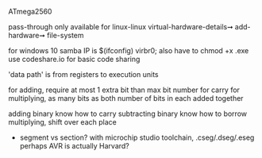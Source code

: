 <!-- SPDX-License-Identifier: zlib-acknowledgement -->

ATmega2560

pass-through only available for linux-linux
virtual-hardware-details➞ add-hardware➞ file-system

for windows 10 samba IP is $(ifconfig) virbr0; also have to chmod +x .exe
use codeshare.io for basic code sharing

'data path' is from registers to execution units

for adding, require at most 1 extra bit than max bit number for carry
for multiplying, as many bits as both number of bits in each added together

adding binary know how to carry
subtracting binary know how to borrow
multiplying, shift over each place


* segment vs section?
with microchip studio toolchain, .cseg/.dseg/.eseg
perhaps AVR is actually Harvard?
